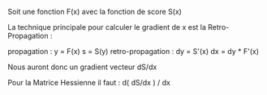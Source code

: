 Soit une fonction F(x) avec la fonction de score S(x)

La technique principale pour calculer le gradient de x est la Retro-Propagation :

propagation :
y = F(x)
s = S(y)
retro-propagation :
dy = S'(x)
dx = dy * F'(x)

Nous auront donc un gradient vecteur dS/dx

Pour la Matrice Hessienne il faut : d( dS/dx ) / dx
